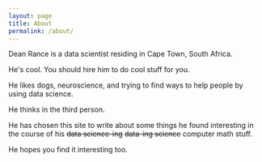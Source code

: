 ```yaml
---
layout: page
title: About
permalink: /about/
---
```


Dean Rance is a data scientist residing in Cape Town, South Africa.

He's cool. You should hire him to do cool stuff for you.  

He likes dogs, neuroscience, and trying to find ways to help people by using data science.  

He thinks in the third person.  

He has chosen this site to write about some things he found interesting in the course of his ~~data science-ing~~ ~~data-ing science~~ computer math stuff.  

He hopes you find it interesting too.
